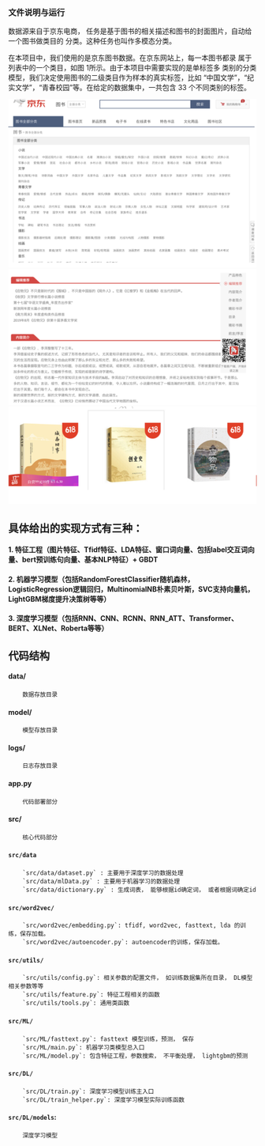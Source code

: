 ### 文件说明与运行

数据源来自于京东电商， 任务是基于图书的相关描述和图书的封面图片，自动给一个图书做类目的 分类。这种任务也叫作多模态分类。

在本项目中，我们使用的是京东图书数据。在京东网站上，每一本图书都录 属于列表中的一个类目，如图 1所示。由于本项目中需要实现的是单标签多 类别的分类模型，我们决定使用图书的二级类目作为样本的真实标签，比如
“中国文学”，“纪实文学”，“青春校园”等。在给定的数据集中，一共包含 33 个不同类别的标签。

![图书类别](png/book.png)
![图书内容简介](png/book2.png)
![封面实例](png/book3.png)


## 具体给出的实现方式有三种：

#### 1. 特征工程（图片特征、Tfidf特征、LDA特征、窗口词向量、包括label交互词向量、bert预训练句向量、基本NLP特征）+ GBDT

#### 2. 机器学习模型（包括RandomForestClassifier随机森林，LogisticRegression逻辑回归，MultinomialNB朴素贝叶斯，SVC支持向量机，LightGBM梯度提升决策树等等）

#### 3. 深度学习模型（包括RNN、CNN、RCNN、RNN_ATT、Transformer、BERT、XLNet、Roberta等等）

## 代码结构

#### data/

        数据存放目录
#### model/

        模型存放目录
#### logs/

        日志存放目录

#### app.py

        代码部署部分
#### src/

        核心代码部分

#### `src/data`

        `src/data/dataset.py` : 主要用于深度学习的数据处理
        `src/data/mlData.py` : 主要用于机器学习的数据处理
        `src/data/dictionary.py` : 生成词表， 能够根据id确定词， 或者根据词确定id

#### `src/word2vec/`

        `src/word2vec/embedding.py`: tfidf, word2vec, fasttext, lda 的训练，保存加载。
        `src/word2vec/autoencoder.py`: autoencoder的训练，保存加载。

#### `src/utils/`

        `src/utils/config.py`: 相关参数的配置文件， 如训练数据集所在目录， DL模型相关参数等等
        `src/utils/feature.py`: 特征工程相关的函数
        `src/utils/tools.py`: 通用类函数

#### `src/ML/`

        `src/ML/fasttext.py`: fasttext 模型训练，预测， 保存
        `src/ML/main.py`: 机器学习类模型总入口
        `src/ML/model.py`: 包含特征工程，参数搜索， 不平衡处理， lightgbm的预测

#### `src/DL/`

        `src/DL/train.py`: 深度学习模型训练主入口
        `src/DL/train_helper.py`: 深度学习模型实际训练函数

#### `src/DL/models`:

        深度学习模型



